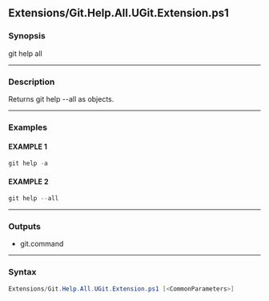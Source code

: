 
Extensions/Git.Help.All.UGit.Extension.ps1
------------------------------------------




### Synopsis
git help all



---


### Description

Returns git help --all as objects.



---


### Examples
#### EXAMPLE 1
```PowerShell
git help -a
```

#### EXAMPLE 2
```PowerShell
git help --all
```



---


### Outputs
* git.command






---


### Syntax
```PowerShell
Extensions/Git.Help.All.UGit.Extension.ps1 [<CommonParameters>]
```




